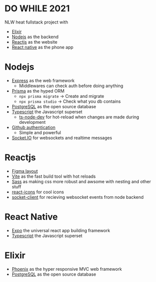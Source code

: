 # DO WHILE 2021
NLW heat fullstack project with 
- [Elixir](https://elixir-lang.org/)
- [Nodejs](https://nodejs.org/en/) as the backend
- [Reactjs](https://reactjs.org/)  as the website
- [React native](https://reactnative.dev/) as the phone app

# Nodejs
- [Express](https://expressjs.com/) as the web framework
    - Middlewares can check auth before doing anything
- [Prisma](https://www.prisma.io/docs/getting-started/setup-prisma/add-to-existing-project/relational-databases-typescript-postgres) as the hyped ORM
    - `npx prisma migrate` -> Create and migrate
    - `npx prisma studio` -> Check what you db contains
- [PostgreSQL](https://www.postgresql.org/docs/current/intro-whatis.html) as the open source database
- [Typescript](https://www.typescriptlang.org/) the Javascript superset
    - [ts-node-dev](https://github.com/wclr/ts-node-dev) for hot-reload when changes are made during development
- [Github authentication](https://github.com/settings/developers)
    - Simple and powerful
- [Socket.IO](https://github.com/socketio/socket.io) for websockets and realtime messages

# Reactjs
- [Figma layout](https://www.figma.com/community/file/1031699316177416916?preview=fullscreen)
- [Vite](https://vitejs.dev/guide/) as the fast build tool with hot reloads
- [Sass](https://sass-lang.com/guide) as making css more robust and awsome with nesting and other stuff
- [react-icons](https://github.com/react-icons/react-icons) for cool icons
- [socket-client](https://github.com/socketio/socket.io-client) for recieving websocket events from node backend

# React Native
- [Expo](https://docs.expo.dev/) the universal react app building framework
- [Typescript](https://www.typescriptlang.org/) the Javascript superset

# Elixir
- [Phoenix](https://hexdocs.pm/phoenix/overview.html) as the hyper responsive MVC web framework
- [PostgreSQL](https://www.postgresql.org/docs/current/intro-whatis.html) as the open source database
